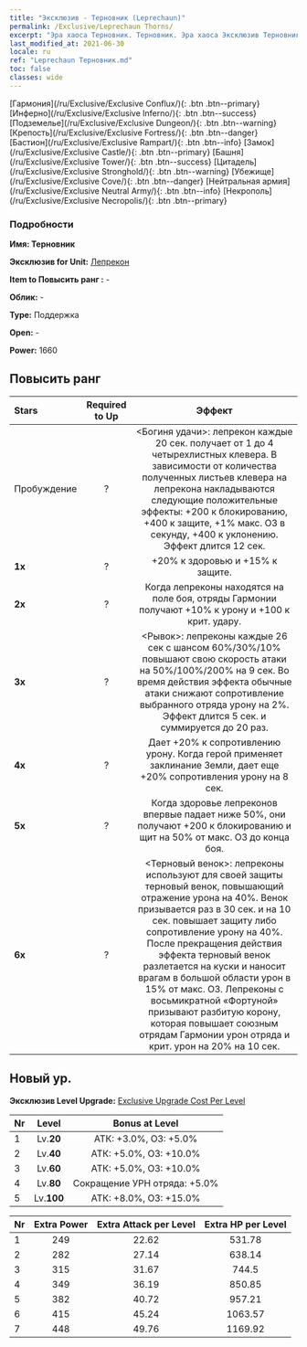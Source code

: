 ```yaml
---
title: "Эксклюзив - Терновник (Leprechaun)"
permalink: /Exclusive/Leprechaun Thorns/
excerpt: "Эра хаоса Терновник. Терновник. Эра хаоса Эксклюзив Терновник. Лепрекон Эксклюзив."
last_modified_at: 2021-06-30
locale: ru
ref: "Leprechaun Терновник.md"
toc: false
classes: wide
---
```

 [Гармония](/ru/Exclusive/Exclusive Conflux/){: .btn .btn--primary} [Инферно](/ru/Exclusive/Exclusive Inferno/){: .btn .btn--success} [Подземелье](/ru/Exclusive/Exclusive Dungeon/){: .btn .btn--warning} [Крепость](/ru/Exclusive/Exclusive Fortress/){: .btn .btn--danger} [Бастион](/ru/Exclusive/Exclusive Rampart/){: .btn .btn--info} [Замок](/ru/Exclusive/Exclusive Castle/){: .btn .btn--primary} [Башня](/ru/Exclusive/Exclusive Tower/){: .btn .btn--success} [Цитадель](/ru/Exclusive/Exclusive Stronghold/){: .btn .btn--warning} [Убежище](/ru/Exclusive/Exclusive Cove/){: .btn .btn--danger} [Нейтральная армия](/ru/Exclusive/Exclusive Neutral Army/){: .btn .btn--info} [Некрополь](/ru/Exclusive/Exclusive Necropolis/){: .btn .btn--primary} 

### Подробности
 **Имя: Терновник** 

 **Эксклюзив for Unit:** [Лепрекон](/ru/units/Leprechaun/) 

 **Item to Повысить ранг :** -

 **Облик:** -

 **Type:** Поддержка

 **Open:** -

 **Power:** 1660

## Повысить ранг 

  |     Stars    |  Required to Up | Эффект |
  |:-------------|:---------------:|:---------------:|
  |  Пробуждение  | ? | <Богиня удачи>: лепрекон каждые 20 сек. получает от 1 до 4 четырехлистных клевера. В зависимости от количества полученных листьев клевера на лепрекона накладываются следующие положительные эффекты: +200 к блокированию, +400 к защите, +1% макс. ОЗ в секунду, +400 к уклонению. Эффект длится 12 сек. |
  | **1x** <i class="fas fa-star"/> | ? | +20% к здоровью и +15% к защите. |
  | **2x** <i class="fas fa-star"/> | ? | Когда лепреконы находятся на поле боя, отряды Гармонии получают +10% к урону и +100 к крит. удару. |
  | **3x** <i class="fas fa-star"/> | ? | <Рывок>: лепреконы каждые 26 сек с шансом 60%/30%/10% повышают свою скорость атаки на 50%/100%/200% на 9 сек. Во время действия эффекта обычные атаки снижают сопротивление выбранного отряда урону на 2%. Эффект длится 5 сек. и суммируется до 20 раз. |
  | **4x** <i class="fas fa-star"/> | ? | Дает +20% к сопротивлению урону. Когда герой применяет заклинание Земли, дает еще +20% сопротивления урону на 8 сек. |
  | **5x** <i class="fas fa-star"/> | ? | Когда здоровье лепреконов впервые падает ниже 50%, они получают +200 к блокированию и щит на 50% от макс. ОЗ до конца боя. |
  | **6x** <i class="fas fa-star"/> | ? | <Терновый венок>: лепреконы используют для своей защиты терновый венок, повышающий отражение урона на 40%. Венок призывается раз в 30 сек. и на 10 сек. повышает защиту либо сопротивление урону на 40%. После прекращения действия эффекта терновый венок разлетается на куски и наносит врагам в большой области урон в 15% от макс. ОЗ. Лепреконы с восьмикратной «Фортуной» призывают разбитую корону, которая повышает союзным отрядам Гармонии урон отряда и крит. урон на 20% на 10 сек. |


## Новый ур.
 **Эксклюзив Level Upgrade:** [Exclusive Upgrade Cost Per Level](/Exclusive/ExclusiveUpgradeCostPerLevel/)

  |  Nr  |   Level  | Bonus at Level |
  |:-----|:--------:|:--------------:|
  | 1 | Lv.**20** | АТК: +3.0%, ОЗ: +5.0% |
  | 2 | Lv.**40** | АТК: +5.0%, ОЗ: +10.0% |
  | 3 | Lv.**60** | АТК: +5.0%, ОЗ: +10.0% |
  | 4 | Lv.**80** | Сокращение УРН отряда: +5.0% |
  | 5 | Lv.**100** | АТК: +8.0%, ОЗ: +15.0% |


  |  Nr  |  Extra Power | Extra Attack per Level | Extra HP per Level |
  |:-----|:--------:|:--------:|:--------:|
  | 1 | 249 | 22.62 | 531.78 |
  | 2 | 282 | 27.14 | 638.14 |
  | 3 | 315 | 31.67 | 744.5 |
  | 4 | 349 | 36.19 | 850.85 |
  | 5 | 382 | 40.72 | 957.21 |
  | 6 | 415 | 45.24 | 1063.57 |
  | 7 | 448 | 49.76 | 1169.92 |


